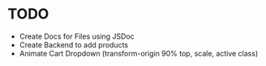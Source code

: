 # TODO

-   Create Docs for Files using JSDoc
-   Create Backend to add products
-   Animate Cart Dropdown (transform-origin 90% top, scale, active class)
